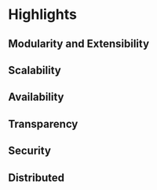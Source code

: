 # Highlights

## Modularity and Extensibility

## Scalability

## Availability

## Transparency

## Security

## Distributed
